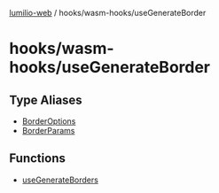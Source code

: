 [lumilio-web](../../../modules.md) / hooks/wasm-hooks/useGenerateBorder

# hooks/wasm-hooks/useGenerateBorder

## Type Aliases

- [BorderOptions](type-aliases/BorderOptions.md)
- [BorderParams](type-aliases/BorderParams.md)

## Functions

- [useGenerateBorders](functions/useGenerateBorders.md)
